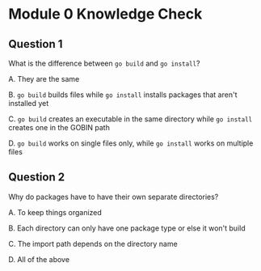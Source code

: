 # Module 0 Knowledge Check


## Question 1

What is the difference between `go build` and `go install`?

A. They are the same

B. `go build` builds files while `go install` installs packages that aren't installed yet

C. `go build` creates an executable in the same directory while `go install` creates one in the GOBIN path

D. `go build` works on single files only, while `go install` works on multiple files

## Question 2

Why do packages have to have their own separate directories?

A. To keep things organized

B. Each directory can only have one package type or else it won't build

C. The import path depends on the directory name

D. All of the above